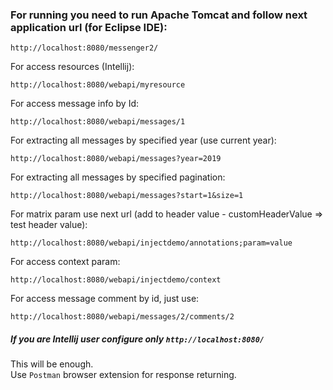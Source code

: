 ### For running you  need to run Apache Tomcat and follow next application url (for Eclipse IDE):

    http://localhost:8080/messenger2/
    
For access resources (Intellij):    
        
    http://localhost:8080/webapi/myresource
        
For access message info by Id:
         
    http://localhost:8080/webapi/messages/1
         
For extracting all messages by specified year (use current year):
    
    http://localhost:8080/webapi/messages?year=2019
         
For extracting all messages by specified pagination:
    
    http://localhost:8080/webapi/messages?start=1&size=1
         
For matrix param use next url (add to header value - customHeaderValue => test header value):
    
    http://localhost:8080/webapi/injectdemo/annotations;param=value
         
For access context param:
    
    http://localhost:8080/webapi/injectdemo/context
         
For access message comment by id, just use:
    
    http://localhost:8080/webapi/messages/2/comments/2
     
##### If you are Intellij user configure only `http://localhost:8080/` 
This will be enough.  
Use `Postman` browser extension for response returning.
      